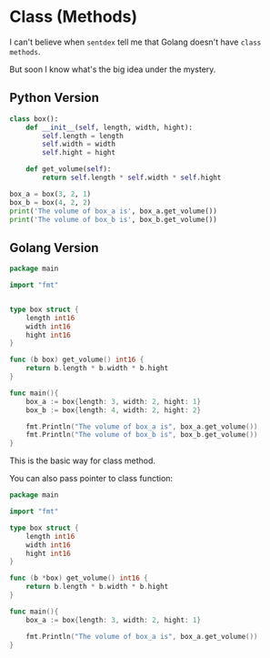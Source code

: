 # Class \(Methods\)

I can't believe when `sentdex` tell me that Golang doesn't have `class methods`.

But soon I know what's the big idea under the mystery.

## Python Version

```python
class box():
    def __init__(self, length, width, hight):
        self.length = length
        self.width = width
        self.hight = hight

    def get_volume(self):
        return self.length * self.width * self.hight

box_a = box(3, 2, 1)
box_b = box(4, 2, 2)
print('The volume of box_a is', box_a.get_volume())
print('The volume of box_b is', box_b.get_volume())
```

## Golang Version

```go
package main

import "fmt"


type box struct {
    length int16
    width int16
    hight int16
}

func (b box) get_volume() int16 {
    return b.length * b.width * b.hight
}

func main(){
    box_a := box{length: 3, width: 2, hight: 1}
    box_b := box{length: 4, width: 2, hight: 2}

    fmt.Println("The volume of box_a is", box_a.get_volume())
    fmt.Println("The volume of box_b is", box_b.get_volume())
}
```

This is the basic way for class method.

You can also pass pointer to class function:

```go
package main

import "fmt"

type box struct {
    length int16
    width int16
    hight int16
}

func (b *box) get_volume() int16 {
    return b.length * b.width * b.hight
}

func main(){
    box_a := box{length: 3, width: 2, hight: 1}

    fmt.Println("The volume of box_a is", box_a.get_volume())
}
```

